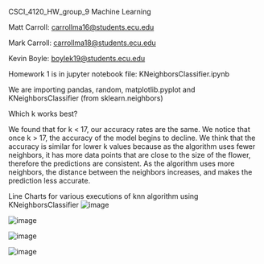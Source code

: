 CSCI_4120_HW_group_9 Machine Learning

Matt Carroll: carrollma16@students.ecu.edu

Mark Carroll: carrollma18@students.ecu.edu

Kevin Boyle: boylek19@students.ecu.edu

Homework 1 is in jupyter notebook file: KNeighborsClassifier.ipynb

We are importing pandas, random, matplotlib.pyplot and KNeighborsClassifier (from sklearn.neighbors) 

Which k works best?

We found that for k < 17, our accuracy rates are the same.  We notice that once k > 17, the accuracy of the model begins to decline.
We think that the accuracy is similar for lower k values because as the algorithm uses fewer neighbors, it has more data points that are close to the size of the flower, therefore the predictions are consistent.  As the algorithm uses more neighbors, the distance between the neighbors increases, and makes the prediction less accurate.  

Line Charts for various executions of knn algorithm using KNeighborsClassifier
![image](https://user-images.githubusercontent.com/16233572/132776079-a3c7cb57-d34f-4775-bcab-ec2edc0392e9.png)

![image](https://user-images.githubusercontent.com/16233572/132776104-1c31f831-03a5-4159-8f16-0811c71e89c5.png)

![image](https://user-images.githubusercontent.com/16233572/132776125-31a8e852-3304-4686-97b4-799b5e710927.png)

![image](https://user-images.githubusercontent.com/16233572/132776215-80e2f540-e6f6-4510-92c1-f90203d38f48.png)

